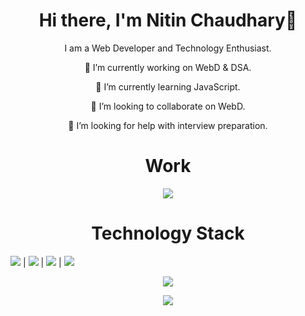 <h1 align="center"> 
    Hi there, I'm Nitin Chaudhary👋
</h1>


<p align="center">
I am a Web Developer and Technology Enthusiast.
</p>

<p align="center">
🔭 I’m currently working on WebD & DSA.
</p>

<p align="center">
🌱 I’m currently learning JavaScript.
</p>

<p align="center">
👯 I’m looking to collaborate on WebD.
</p>

<p align="center">
🤔 I’m looking for help with interview preparation.
</p>

<h1 align="center">Work</h1>

<p align="center">
    <a href="https://nitin-io.github.io/">
    <img src="https://img.shields.io/badge/GitHub%20Pages-222222?style=for-the-badge&logo=GitHub%20Pages&logoColor=white" />
    </a>
</p>

<h1 align="center">Technology Stack</h1>

![](https://img.shields.io/badge/Arch_Linux-1793D1?style=for-the-badge&logo=arch-linux&logoColor=white) | ![](https://img.shields.io/badge/HTML5-E34F26?style=for-the-badge&logo=html5&logoColor=white) | ![](https://img.shields.io/badge/CSS3-1572B6?style=for-the-badge&logo=css3&logoColor=white) | ![](https://img.shields.io/badge/JavaScript-323330?style=for-the-badge&logo=javascript&logoColor=F7DF1E)

<p align="center">
    <img src="https://img.shields.io/badge/JavaScript-323330?style=for-the-badge&logo=javascript&logoColor=F7DF1E">
</p>
<p align="center">
    <img src="https://img.shields.io/badge/Bootstrap-563D7C?style=for-the-badge&logo=bootstrap&logoColor=white">
</p>
